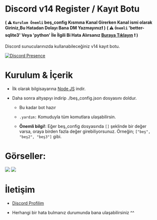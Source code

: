 # Discord v14 Register / Kayıt Botu
**( ⚠ `Kurulum Önemli` beş_config Kısmına Kanal Girerken Kanal ismi olarak Giriniz,Bu Hatadan Dolayı Bana DM Yazmayınız❗ )**
**( ⚠ `Önemli` 'better-sqlite3' Veya 'python' İle İlgili Bi Hata Alırsanız [Buraya Tıklayın](https://codare.gitbook.io/guide/diger/diger/windowsa-quick.db-kurma) ❗ )**

Discord sunucularınızda kullanabileceğiniz v14 kayıt botu.

[![Discord Presence](https://lanyard-profile-readme.vercel.app/api/928259219038302258?hideDiscrim=true)](https://discord.com/users/928259219038302258)

# Kurulum & İçerik

- İlk olarak bilgisayarına [Node JS](https://nodejs.org/en/) indir.

- Daha sonra altyapıyı indirip ./beş_config.json dosyasını doldur.

	- Bu kadar bot hazır

	-  `.yardım:` Komuduyla tüm komutlara ulaşabilirsin.

	- **Önemli bilgi!**: Eğer beş_config dosyasında `[]` şeklinde bir değer varsa, oraya birden fazla değer girebiliyorsunuz. Örneğin; `["beş", "beş2", "beş3"]` gibi.

# Görseller:

<img  src="https://cdn.discordapp.com/attachments/930486300639891466/1019266456736772158/2022-09-13_17-47-33.png">
<img  src="https://cdn.discordapp.com/attachments/930486300639891466/1019266456975851560/2022-09-13_17-47-54.png">
  
# İletişim

- [Discord Profilim](https://discord.com/users/928259219038302258)

- Herhangi bir hata bulmanız durumunda bana ulaşabilirsiniz ^^
